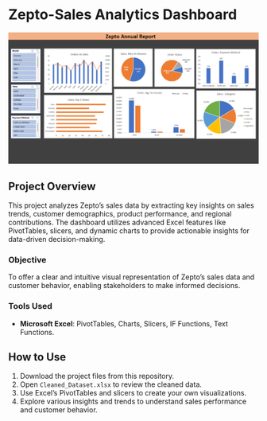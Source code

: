 # Zepto-Sales Analytics Dashboard
![ToDO-List](Dashboard-Overview.png)

## Project Overview

This project analyzes Zepto’s sales data by extracting key insights on sales trends, customer demographics, product performance, and regional contributions. The dashboard utilizes advanced Excel features like PivotTables, slicers, and dynamic charts to provide actionable insights for data-driven decision-making.

### Objective
To offer a clear and intuitive visual representation of Zepto’s sales data and customer behavior, enabling stakeholders to make informed decisions.

### Tools Used
- **Microsoft Excel**: PivotTables, Charts, Slicers, IF Functions, Text Functions.


## How to Use

1. Download the project files from this repository.
2. Open `Cleaned_Dataset.xlsx` to review the cleaned data.
3. Use Excel’s PivotTables and slicers to create your own visualizations.
4. Explore various insights and trends to understand sales performance and customer behavior.
